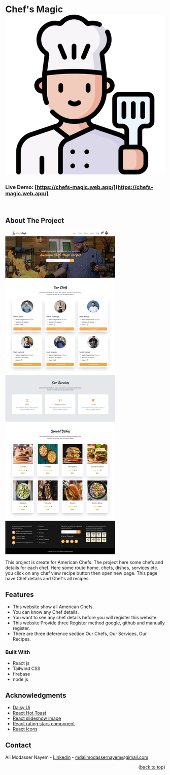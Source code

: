 <a name="readme-top"></a>

# Chef's Magic ![product-logo](/public/chef.png)

### Live Demo: [https://chefs-magic.web.app/](https://chefs-magic.web.app/)

<br/>
<!-- ABOUT THE PROJECT -->

## About The Project

![product-screenshot](/public/chefsmagic.png)

This project is create for American Chefs. The project here some chefs and details for each chef. Here some route home, chefs, dishes, services etc. you click on any chef view recipe button then open new page. This page have Chef details and Chef's all recipes.

## Features

-  This website show all American Chefs.
-  You can know any Chef details.
-  You want to see any chef details before you will register this website.
-  This website Provide three Register method google, github and manually register.
-  There are three deference section Our Chefs, Our Services, Our Recipes.

### Built With

-  React js
-  Tailwind CSS
-  firebase
-  node js

<!-- ACKNOWLEDGMENTS -->

## Acknowledgments

-  [Daisy Ui](https://choosealicense.com)
-  [React Hot Toast](https://pages.github.com)
-  [React slideshow image](https://pages.github.com)
-  [React rating stars component](https://pages.github.com)
-  [React Icons](https://react-icons.github.io/react-icons/search)

<!-- CONTACT -->

## Contact

Ali Modasser Nayem - [Linkedin](https://www.linkedin.com/in/alimodassernayem/) - mdalimodassernayem@gimail.com

<p align="right">(<a href="#readme-top">back to top</a>)</p>
